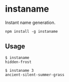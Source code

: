 # instaname

Instant name generation.

```
npm install -g instaname
```

## Usage

```
$ instaname
hidden-frost

$ instaname 3
ancient-silent-summer-grass
```